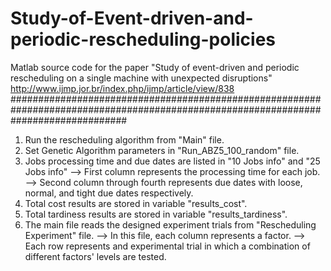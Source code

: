 # Study-of-Event-driven-and-periodic-rescheduling-policies
Matlab source code for the paper "Study of event-driven and periodic rescheduling  on a single machine with unexpected disruptions"  
http://www.ijmp.jor.br/index.php/ijmp/article/view/838
#####################################################################################################################################
1. Run the rescheduling algorithm from "Main" file.
2. Set Genetic Algorithm parameters in "Run_ABZ5_100_random" file.
3. Jobs processing time and due dates are listed in "10 Jobs info" and "25 Jobs info"
	--> First column represents the processing time for each job.
	--> Second column through fourth represents due dates with loose, normal, and tight due dates respectively.
4. Total cost results are stored in variable "results_cost".
5. Total tardiness results are stored in variable "results_tardiness".
6. The main file reads the designed experiment trials from "Rescheduling Experiment" file.
	--> In this file, each column represents a factor.
	--> Each row represents and experimental trial in which a combination of different factors' levels are tested.
